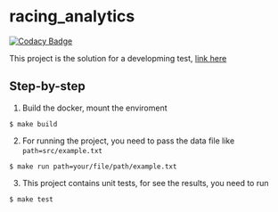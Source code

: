 # racing_analytics

[![Codacy Badge](https://api.codacy.com/project/badge/Grade/cc7e2af47c7c4e41a8354a069179e65a)](https://app.codacy.com/app/zetavares.rib/racing_analytics?utm_source=github.com&utm_medium=referral&utm_content=guilhermetavares/racing_analytics&utm_campaign=Badge_Grade_Dashboard)

This project is the solution for a developming test, [link here](https://github.com/Gympass/interview-test/blob/master/README.md)

## Step-by-step

1.  Build the docker, mount the enviroment
```
$ make build
```

2.  For running the project, you need to pass the data file like `path=src/example.txt`
```
$ make run path=your/file/path/example.txt
```

3.  This project contains unit tests, for see the results, you need to run
```
$ make test
```
